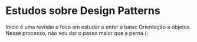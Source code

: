 # Estudos sobre Design Patterns

Início é uma revisão e foco em estudar e enter a base: Orientação a objetos. Nesse processo, não vou dar o passo maior que a perna (:
